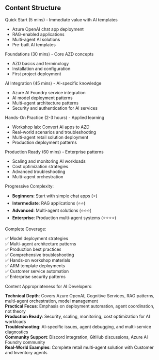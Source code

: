 
## Content Structure

Quick Start (5 mins) - Immediate value with AI templates

- Azure OpenAI chat app deployment
- RAG-enabled applications
- Multi-agent AI solutions
- Pre-built AI templates

Foundations (30 mins) - Core AZD concepts

- AZD basics and terminology
- Installation and configuration
- First project deployment

AI Integration (45 mins) - AI-specific knowledge

- Azure AI Foundry service integration
- AI model deployment patterns
- Multi-agent architecture patterns
- Security and authentication for AI services

Hands-On Practice (2-3 hours) - Applied learning

- Workshop lab: Convert AI apps to AZD
- Real-world scenarios and troubleshooting
- Multi-agent retail solution deployment
- Production deployment patterns

Production Ready (60 mins) - Enterprise patterns

- Scaling and monitoring AI workloads
- Cost optimization strategies
- Advanced troubleshooting
- Multi-agent orchestration

Progressive Complexity:

- **Beginners**: Start with simple chat apps (⭐)
- **Intermediate**: RAG applications (⭐⭐)
- **Advanced**: Multi-agent solutions (⭐⭐⭐)
- **Enterprise**: Production multi-agent systems (⭐⭐⭐⭐)

Complete Coverage:

✅ Model deployment strategies  
✅ Multi-agent architecture patterns  
✅ Production best practices  
✅ Comprehensive troubleshooting  
✅ Hands-on workshop materials  
✅ ARM template deployments  
✅ Customer service automation  
✅ Enterprise security patterns  

Content Appropriateness for AI Developers:

**Technical Depth**: Covers Azure OpenAI, Cognitive Services, RAG patterns, multi-agent orchestration, model management  
**Practical Focus**: Emphasis on deployment automation, agent coordination, not theory  
**Production Ready**: Security, scaling, monitoring, cost optimization for AI workloads  
**Troubleshooting**: AI-specific issues, agent debugging, and multi-service diagnostics  
**Community Support**: Discord integration, GitHub discussions, Azure AI Foundry community  
**Real-World Examples**: Complete retail multi-agent solution with Customer and Inventory agents